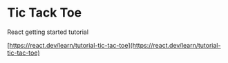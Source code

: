 # Tic Tack Toe
React getting started tutorial

[https://react.dev/learn/tutorial-tic-tac-toe](https://react.dev/learn/tutorial-tic-tac-toe)